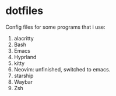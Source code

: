<h1>dotfiles</h1>

<p>Config files for some programs that i use:</p>
<ol>
  <li>alacritty</li>
  <li>Bash</li>
  <li>Emacs</li>
  <li>Hyprland</li>
  <li>kitty</li>
  <li>Neovim: unfinished, switched to emacs.</li>
  <li>starship</li>
  <li>Waybar</li>
   <li>Zsh</li>
</ol>
